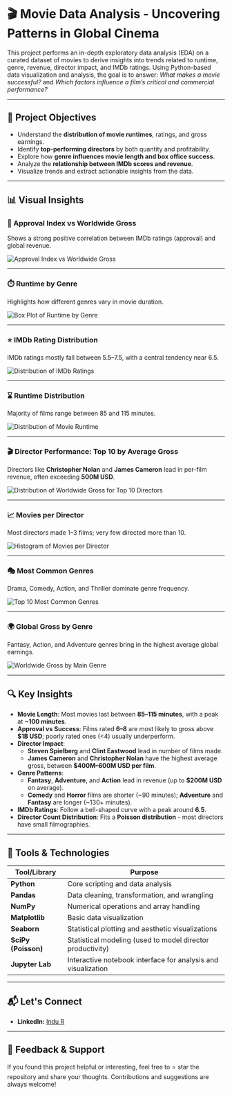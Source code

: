 # 🎬 Movie Data Analysis - Uncovering Patterns in Global Cinema

This project performs an in-depth exploratory data analysis (EDA) on a curated dataset of movies to derive insights into trends related to runtime, genre, revenue, director impact, and IMDb ratings. Using Python-based data visualization and analysis, the goal is to answer: *What makes a movie successful?* and *Which factors influence a film’s critical and commercial performance?*

---

## 📌 Project Objectives

- Understand the **distribution of movie runtimes**, ratings, and gross earnings.
- Identify **top-performing directors** by both quantity and profitability.
- Explore how **genre influences movie length and box office success**.
- Analyze the **relationship between IMDb scores and revenue**.
- Visualize trends and extract actionable insights from the data.

---


## 📊 Visual Insights

### 🎯 Approval Index vs Worldwide Gross
Shows a strong positive correlation between IMDb ratings (approval) and global revenue.

![Approval Index vs Worldwide Gross](images/Approval%20Index%20vs%20Worldwide%20Gross.png)

---

### ⏱️ Runtime by Genre
Highlights how different genres vary in movie duration.

![Box Plot of Runtime by Genre](images/Box%20Plot%20of%20Runtime%20by%20Genre.png)

---

### ⭐ IMDb Rating Distribution
IMDb ratings mostly fall between 5.5–7.5, with a central tendency near 6.5.

![Distribution of IMDb Ratings](images/Distribution%20of%20IMDb%20Ratings.png)

---

### ⌛ Runtime Distribution
Majority of films range between 85 and 115 minutes.

![Distribution of Movie Runtime](images/Distribution%20of%20Movie%20Runtime.png)

---

### 🎬 Director Performance: Top 10 by Average Gross
Directors like **Christopher Nolan** and **James Cameron** lead in per-film revenue, often exceeding **500M USD**.

![Distribution of Worldwide Gross for Top 10 Directors](images/Distribution%20of%20Worldwide%20Gross%20for%20Top%2010%20Directors%20by%20Average%20Gross.png)


---

### 📈 Movies per Director

Most directors made 1–3 films; very few directed more than 10.

![Histogram of Movies per Director](images/Histogram%20of%20Movies%20per%20Director.png)

---

### 🎭 Most Common Genres

Drama, Comedy, Action, and Thriller dominate genre frequency.

![Top 10 Most Common Genres](images/Top%2010%20Most%20Common%20Genres.png)

---

### 🌍 Global Gross by Genre

Fantasy, Action, and Adventure genres bring in the highest average global earnings.

![Worldwide Gross by Main Genre](images/Worldwide%20Gross%20by%20Main%20Genre.png)

---

## 🔍 Key Insights

- **Movie Length**: Most movies last between **85–115 minutes**, with a peak at **~100 minutes**.
- **Approval vs Success**: Films rated **6–8** are most likely to gross above **$1B USD**; poorly rated ones (<4) usually underperform.
- **Director Impact**:  
   - **Steven Spielberg** and **Clint Eastwood** lead in number of films made.
   - **James Cameron** and **Christopher Nolan** have the highest average gross, between **$400M–600M USD per film**.
- **Genre Patterns**:
   - **Fantasy**, **Adventure**, and **Action** lead in revenue (up to **$200M USD** on average).
   - **Comedy** and **Horror** films are shorter (~90 minutes); **Adventure** and **Fantasy** are longer (~130+ minutes).
- **IMDb Ratings**: Follow a bell-shaped curve with a peak around **6.5**.
- **Director Count Distribution**: Fits a **Poisson distribution** - most directors have small filmographies.

---

## 🧰 Tools & Technologies

| Tool/Library        | Purpose                                                       |
| ------------------- | ------------------------------------------------------------- |
| **Python**          | Core scripting and data analysis                              |
| **Pandas**          | Data cleaning, transformation, and wrangling                  |
| **NumPy**           | Numerical operations and array handling                       |
| **Matplotlib**      | Basic data visualization                                      |
| **Seaborn**         | Statistical plotting and aesthetic visualizations             |
| **SciPy (Poisson)** | Statistical modeling (used to model director productivity)    |
| **Jupyter Lab**     | Interactive notebook interface for analysis and visualization |


---

## 📬 Let's Connect

- **LinkedIn:** [Indu R](https://www.linkedin.com/in/indu-r-3a3767170/)

- ---

## 🙌 Feedback & Support

If you found this project helpful or interesting, feel free to ⭐ star the repository and share your thoughts. Contributions and suggestions are always welcome!




